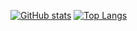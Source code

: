 [![GitHub stats](https://github-readme-stats-phi-eight-41.vercel.app/api?username=storst1&theme=aura&include_all_commits=true&hide_border=true&number_format=long&line_height=75&custom_title=Stats&rank_icon=percentile&show_icons=true&hide=issues&hide_rank=true)](https://github.com/storst1/github-readme-stats) 
[![Top Langs](https://github-readme-stats-phi-eight-41.vercel.app/api/top-langs/?username=storst1&theme=aura&show_icons=true&layout=pie&langs_count=12&hide=Makefile,Dockerfile&size_weight=0.5&count_weight=0.5)](https://github.com/storst1/github-readme-stats) </br>

